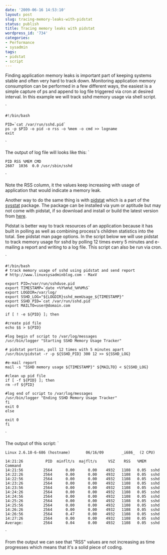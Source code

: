 ```yaml
---
date: '2009-06-16 14:53:10'
layout: post
slug: tracing-memory-leaks-with-pidstat
status: publish
title: Tracing memory leaks with pidstat
wordpress_id: '734'
categories:
- Performance
- sysadmin
tags:
- pidstat
- script
---
```


Finding application memory leaks is important part of keeping systems stable and often very hard to track down. Monitoring application memory consumption can be performed in a few different ways, the easiest is a simple capture of ps and append to log file triggered via cron at desired interval. In this example we will track sshd memory usage via shell script.

`
    
    
    #!/bin/bash
    
    PID=`cat /var/run/sshd.pid`
    ps -p $PID -o pid -o rss -o %mem -o cmd >> logname
    exit
    

`

The output of log file will looks like this:
`
    
    
    PID RSS %MEM CMD
    2607  1036  0.0 /usr/sbin/sshd

`

Note the RSS column, it the values keep increasing with usage of application that would indicate a memory leak.

Another way to do the same thing is with [pidstat](http://pagesperso-orange.fr/sebastien.godard/man_pidstat.html) which is a part of the [sysstat](http://pagesperso-orange.fr/sebastien.godard/) package. The package can be installed via yum or aptitude but may not come with pidstat, if so download and install or build the latest version from [here](http://pagesperso-orange.fr/sebastien.godard/download.html).

Pidstat is better way to track resources of an application because it has built in polling as well as combining process's children statistics into the total. See pidstat man page options. In the script below we will use pidstat to  track memory usage for sshd by polling 12 times every 5 minutes and e-mailing a report and writing to a log file. This script can also be run via cron.

`
    
    #!/bin/bash
    # track memory usage of sshd using pidstat and send report
    # http://www.linuxsysadminblog.com - MaxV
    
    export PID=/var/run/sshduse.pid
    export TIMESTAMP=`date +%Y%m%d_%H%M%S`
    export LOGDIR=/var/log/
    export SSHD_LOG="${LOGDIR}sshd_memUsage_${TIMESTAMP}"
    export SSHD_PID=`cat /var/run/sshd.pid`
    export MAILTO=user@domain.com
    
    if [ ! -e ${PID} ]; then
    
    #create pid file
    echo $$ > ${PID}
    
    #log begin of script to /var/log/messages
    /usr/bin/logger "Starting SSHD Memory Usage Tracker"
    
    # pidstat portion, poll 12 times with 5 minutes apart
    /usr/bin/pidstat -r -p ${SSHD_PID} 300 12 >> ${SSHD_LOG}
    
    #e-mail report
    mail -s "SSHD memory usage ${TIMESTAMP}" ${MAILTO} < ${SSHD_LOG}
    
    #clean up pid file
    if [ -f ${PID} ]; then
    rm -rf ${PID}
    
    #log end of script to /var/log/messages
    /usr/bin/logger "Ending SSHD Memory Usage Tracker"
    fi
    exit 0
    else
    
    exit 0
    fi

`

The output of this script:
`
    
    
    Linux 2.6.18-6-686 (hostname)       06/16/09        _i686_  (2 CPU)
    
    14:21:26          PID  minflt/s  majflt/s     VSZ    RSS   %MEM  Command
    14:21:56         2564      0.00      0.00    4932   1108   0.05  sshd
    14:22:26         2564      0.00      0.00    4932   1108   0.05  sshd
    14:22:56         2564      0.00      0.00    4932   1108   0.05  sshd
    14:23:26         2564      0.00      0.00    4932   1108   0.05  sshd
    14:23:56         2564      0.00      0.00    4932   1108   0.05  sshd
    14:24:26         2564      0.00      0.00    4932   1108   0.05  sshd
    14:24:56         2564      0.00      0.00    4932   1108   0.05  sshd
    14:25:26         2564      0.00      0.00    4932   1108   0.05  sshd
    14:25:56         2564      0.00      0.00    4932   1108   0.05  sshd
    14:26:26         2564      0.00      0.00    4932   1108   0.05  sshd
    14:26:56         2564      0.47      0.00    4932   1108   0.05  sshd
    14:27:26         2564      0.00      0.00    4932   1108   0.05  sshd
    Average:         2564      0.04      0.00    4932   1108   0.05  sshd

`

From the output we can see that "RSS" values are not increasing as time progresses which means that it's a solid piece of coding.

